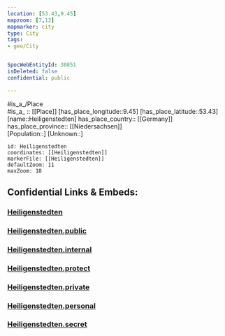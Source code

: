 ```yaml
---
location: [53.43,9.45] 
mapzoom: [7,12] 
mapmarker: city 
type: City
tags:
- geo/City


SpocWebEntityId: 30851
isDeleted: false
confidential: public

---
```

#is_a_/Place  
#is_a_ :: [[Place]] 
[has_place_longitude::9.45] 
[has_place_latitude::53.43] 
[name::Heiligenstedten] 
has_place_country:: [[Germany]]  
has_place_province:: [[Niedersachsen]]  
[Population::] 
[Unknown::] 


```leaflet
id: Heiligenstedten
coordinates: [[Heiligenstedten]] 
markerFile: [[Heiligenstedten]] 
defaultZoom: 11 
maxZoom: 18
```


## Confidential Links & Embeds: 

### [Heiligenstedten](/_Standards/Earth/Continent/Europe/Europe~Central/Germany/Germany~West/Niedersachsen/counties~Niedersachsen/Stade/cities~Stade/Harsefeld/Heiligenstedten.md) 

### [Heiligenstedten.public](/_public/Earth/Continent/Europe/Europe~Central/Germany/Germany~West/Niedersachsen/counties~Niedersachsen/Stade/cities~Stade/Harsefeld/Heiligenstedten.public.md) 

### [Heiligenstedten.internal](/_internal/Earth/Continent/Europe/Europe~Central/Germany/Germany~West/Niedersachsen/counties~Niedersachsen/Stade/cities~Stade/Harsefeld/Heiligenstedten.internal.md) 

### [Heiligenstedten.protect](/_protect/Earth/Continent/Europe/Europe~Central/Germany/Germany~West/Niedersachsen/counties~Niedersachsen/Stade/cities~Stade/Harsefeld/Heiligenstedten.protect.md) 

### [Heiligenstedten.private](/_private/Earth/Continent/Europe/Europe~Central/Germany/Germany~West/Niedersachsen/counties~Niedersachsen/Stade/cities~Stade/Harsefeld/Heiligenstedten.private.md) 

### [Heiligenstedten.personal](/_personal/Earth/Continent/Europe/Europe~Central/Germany/Germany~West/Niedersachsen/counties~Niedersachsen/Stade/cities~Stade/Harsefeld/Heiligenstedten.personal.md) 

### [Heiligenstedten.secret](/_secret/Earth/Continent/Europe/Europe~Central/Germany/Germany~West/Niedersachsen/counties~Niedersachsen/Stade/cities~Stade/Harsefeld/Heiligenstedten.secret.md)

